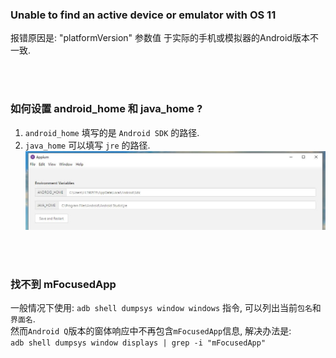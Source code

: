 ### Unable to find an active device or emulator with OS 11
报错原因是: "platformVersion" 参数值 于实际的手机或模拟器的Android版本不一致. 

&nbsp;  
&nbsp;  
### 如何设置 android_home 和 java_home ?
1. `android_home` 填写的是 `Android SDK` 的路径.
2. `java_home` 可以填写 `jre` 的路径.   
![android_home_and_java_home](./imgs/android_home_and_java_home.jpg)   


&nbsp;  
&nbsp;  
### 找不到 mFocusedApp
一般情况下使用: `adb shell dumpsys window windows` 指令, 可以列出当前`包名`和`界面名`.   
然而`Android Q`版本的窗体响应中不再包含`mFocusedApp`信息, 解决办法是:  
`adb shell dumpsys window displays | grep -i "mFocusedApp"`   

